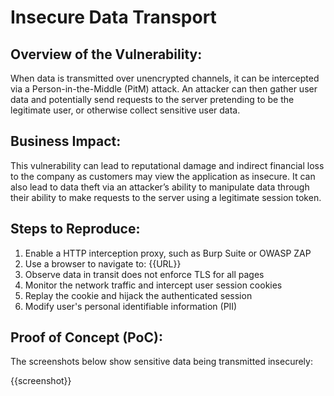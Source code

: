 # Insecure Data Transport

## Overview of the Vulnerability:

When data is transmitted over unencrypted channels, it can be intercepted via a Person-in-the-Middle (PitM) attack. An attacker can then gather user data and potentially send requests to the server pretending to be the legitimate user, or otherwise collect sensitive user data.

## Business Impact:

This vulnerability can lead to reputational damage and indirect financial loss to the company as customers may view the application as insecure. It can also lead to data theft via an attacker’s ability to manipulate data through their ability to make requests to the server using a legitimate session token.

## Steps to Reproduce:

1. Enable a HTTP interception proxy, such as Burp Suite or OWASP ZAP
1. Use a browser to navigate to: {{URL}}
1. Observe data in transit does not enforce TLS for all pages
1. Monitor the network traffic and intercept user session cookies
1. Replay the cookie and hijack the authenticated session
1. Modify user's personal identifiable information (PII)

## Proof of Concept (PoC):

The screenshots below show sensitive data being transmitted insecurely:

{{screenshot}}

